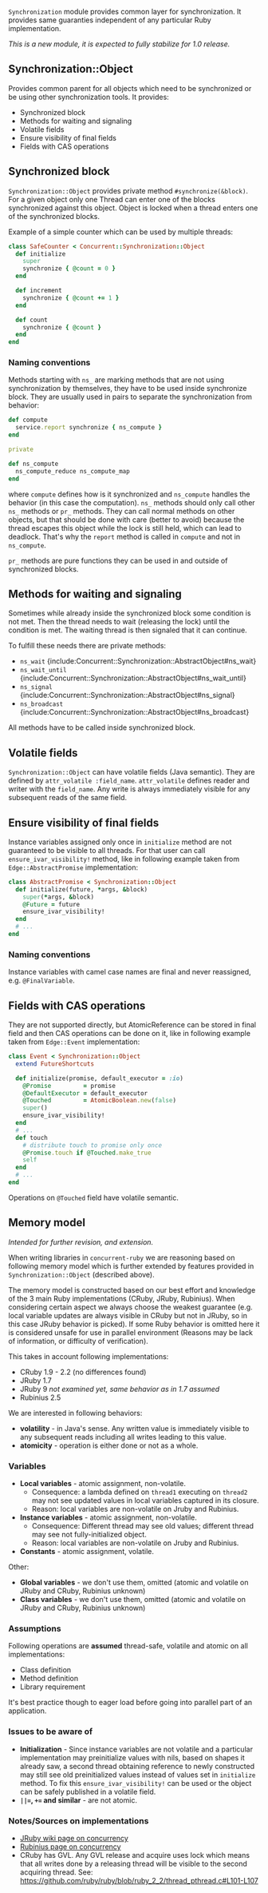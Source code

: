 `Synchronization` module provides common layer for synchronization. It provides same guaranties independent of any particular Ruby implementation.

*This is a new module, it is expected to fully stabilize for 1.0 release.*

## Synchronization::Object

Provides common parent for all objects which need to be synchronized or be using other synchronization tools. It provides:

-   Synchronized block
-   Methods for waiting and signaling 
-   Volatile fields
-   Ensure visibility of final fields
-   Fields with CAS operations

## Synchronized block

`Synchronization::Object` provides private method `#synchronize(&block)`. For a given object only one Thread can enter one of the blocks synchronized against this object. Object is locked when a thread enters one of the synchronized blocks.

Example of a simple counter which can be used by multiple threads:

```ruby
class SafeCounter < Concurrent::Synchronization::Object
  def initialize
    super
    synchronize { @count = 0 }
  end

  def increment
    synchronize { @count += 1 }
  end

  def count
    synchronize { @count }
  end
end
```

### Naming conventions

Methods starting with `ns_` are marking methods that are not using synchronization by themselves, they have to be used inside synchronize block. They are usually used in pairs to separate the synchronization from behavior:

```ruby
def compute
  service.report synchronize { ns_compute }
end

private

def ns_compute
  ns_compute_reduce ns_compute_map
end
``` 
where `compute` defines how is it synchronized and `ns_compute` handles the behavior (in this case the computation). `ns_` methods should only call other `ns_` methods or `pr_` methods. They can call normal methods on other objects, but that should be done with care (better to avoid) because the thread escapes this object while the lock is still held, which can lead to deadlock. That's why the `report` method is called in `compute` and not in `ns_compute`.

`pr_` methods are pure functions they can be used in and outside of synchronized blocks.

## Methods for waiting and signaling

Sometimes while already inside the synchronized block some condition is not met. Then the thread needs to wait (releasing the lock) until the condition is met. The waiting thread is then signaled that it can continue.

To fulfill these needs there are private methods:

-   `ns_wait` {include:Concurrent::Synchronization::AbstractObject#ns_wait}
-   `ns_wait_until` {include:Concurrent::Synchronization::AbstractObject#ns_wait_until}
-   `ns_signal` {include:Concurrent::Synchronization::AbstractObject#ns_signal}
-   `ns_broadcast` {include:Concurrent::Synchronization::AbstractObject#ns_broadcast}

All methods have to be called inside synchronized block.

## Volatile fields

`Synchronization::Object` can have volatile fields (Java semantic). They are defined by `attr_volatile :field_name`. `attr_volatile` defines reader and writer with the `field_name`. Any write is always immediately visible for any subsequent reads of the same field. 

## Ensure visibility of final fields

Instance variables assigned only once in `initialize` method are not guaranteed to be visible to all threads. For that user can call `ensure_ivar_visibility!` method, like in following example taken from `Edge::AbstractPromise` implementation:

```ruby
class AbstractPromise < Synchronization::Object
  def initialize(future, *args, &block)
    super(*args, &block)
    @Future = future
    ensure_ivar_visibility!
  end
  # ...
end  
```

###  Naming conventions

Instance variables with camel case names are final and never reassigned, e.g. `@FinalVariable`.

## Fields with CAS operations

They are not supported directly, but AtomicReference can be stored in final field and then CAS operations can be done on it, like in following example taken from `Edge::Event` implementation:

```ruby
class Event < Synchronization::Object
  extend FutureShortcuts

  def initialize(promise, default_executor = :io)
    @Promise         = promise
    @DefaultExecutor = default_executor
    @Touched         = AtomicBoolean.new(false)
    super()
    ensure_ivar_visibility!
  end
  # ...
  def touch
    # distribute touch to promise only once
    @Promise.touch if @Touched.make_true
    self
  end
  # ...
end  
```

Operations on `@Touched` field have volatile semantic. 

## Memory model

*Intended for further revision, and extension.*

When writing libraries in `concurrent-ruby` we are reasoning based on following memory model which is further extended by features provided in `Synchronization::Object` (described above).

The memory model is constructed based on our best effort and knowledge of the 3 main Ruby implementations (CRuby, JRuby, Rubinius). When considering certain aspect we always choose the weakest guarantee (e.g. local variable updates are always visible in CRuby but not in JRuby, so in this case JRuby behavior is picked). If some Ruby behavior is omitted here it is considered unsafe for use in parallel environment (Reasons may be lack of information, or difficulty of verification).

This takes in account following implementations: 

-   CRuby 1.9 - 2.2 (no differences found)
-   JRuby 1.7
-   JRuby 9 *not examined yet, same behavior as in 1.7 assumed*
-   Rubinius 2.5

We are interested in following behaviors:

-   **volatility** - in Java's sense. Any written value is immediately visible to any subsequent reads including all writes leading to this value.
-   **atomicity** - operation is either done or not as a whole.

### Variables

-   **Local variables** - atomic assignment, non-volatile. 
    -   Consequence: a lambda defined on `thread1` executing on `thread2` may not see updated values in local variables captured in its closure.
    -   Reason: local variables are non-volatile on Jruby and Rubinius.
-   **Instance variables** - atomic assignment, non-volatile. 
    -   Consequence: Different thread may see old values; different thread may see not fully-initialized object.
    -   Reason: local variables are non-volatile on Jruby and Rubinius.
-   **Constants** - atomic assignment, volatile.

Other:

-   **Global variables** - we don't use them, omitted (atomic and volatile on JRuby and CRuby, Rubinius unknown)
-   **Class variables** - we don't use them, omitted (atomic and volatile on JRuby and CRuby, Rubinius unknown)

### Assumptions

Following operations are **assumed** thread-safe, volatile and atomic on all implementations:

-   Class definition
-   Method definition
-   Library requirement

It's best practice though to eager load before going into parallel part of an application.

### Issues to be aware of

-   **Initialization** - Since instance variables are not volatile and a particular implementation may preinitialize values with nils, based on shapes it already saw, a second thread obtaining reference to newly constructed may still see old preinitialized values instead of values set in `initialize` method. To fix this `ensure_ivar_visibility!` can be used or the object can be safely published in a volatile field.
-   **`||=`, `+=` and similar** - are not atomic.

### Notes/Sources on implementations

-   [JRuby wiki page on concurrency](https://github.com/jruby/jruby/wiki/Concurrency-in-jruby)
-   [Rubinius page on concurrency](http://rubini.us/doc/en/systems/concurrency/)
-   CRuby has GVL. Any GVL release and acquire uses lock which means that all writes done by a releasing thread will be visible to the second acquiring thread. See: <https://github.com/ruby/ruby/blob/ruby_2_2/thread_pthread.c#L101-L107>

